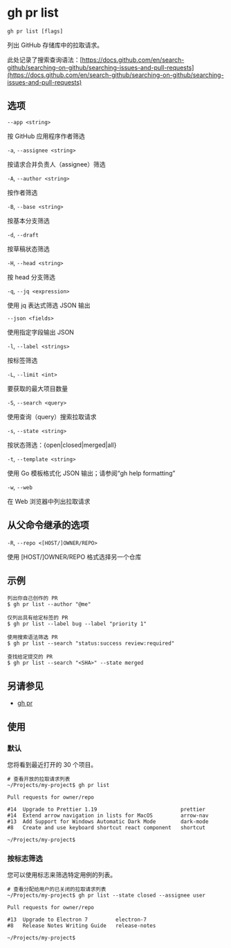 # gh pr list

```
gh pr list [flags]
```

列出 GitHub 存储库中的拉取请求。

此处记录了搜索查询语法：[https://docs.github.com/en/search-github/searching-on-github/searching-issues-and-pull-requests](https://docs.github.com/en/search-github/searching-on-github/searching-issues-and-pull-requests)

## 选项

`--app <string>`

按 GitHub 应用程序作者筛选

`-a`, `--assignee <string>`

按请求合并负责人（assignee）筛选

`-A`, `--author <string>`

按作者筛选

`-B`, `--base <string>`

按基本分支筛选

`-d`, `--draft`

按草稿状态筛选

`-H`, `--head <string>`

按 head 分支筛选

`-q`, `--jq <expression>`

使用 jq 表达式筛选 JSON 输出

`--json <fields>`

使用指定字段输出 JSON

`-l`, `--label <strings>`

按标签筛选

`-L`, `--limit <int>`

要获取的最大项目数量

`-S`, `--search <query>`

使用查询（query）搜索拉取请求

`-s`, `--state <string>`

按状态筛选：\{open|closed|merged|all\}

`-t`, `--template <string>`

使用 Go 模板格式化 JSON 输出；请参阅“gh help formatting”

`-w`, `--web`

在 Web 浏览器中列出拉取请求

## 从父命令继承的选项

`-R`, `--repo <[HOST/]OWNER/REPO>`

使用 [HOST/]OWNER/REPO 格式选择另一个仓库

## 示例

```
列出你自己创作的 PR
$ gh pr list --author "@me"

仅列出具有给定标签的 PR
$ gh pr list --label bug --label "priority 1"

使用搜索语法筛选 PR
$ gh pr list --search "status:success review:required"

查找给定提交的 PR
$ gh pr list --search "<SHA>" --state merged
```

## 另请参见

- [gh pr](/gh_pr)

## 使用

### 默认

您将看到最近打开的 30 个项目。

```
# 查看开放的拉取请求列表
~/Projects/my-project$ gh pr list

Pull requests for owner/repo

#14  Upgrade to Prettier 1.19                           prettier
#14  Extend arrow navigation in lists for MacOS         arrow-nav
#13  Add Support for Windows Automatic Dark Mode        dark-mode
#8   Create and use keyboard shortcut react component   shortcut

~/Projects/my-project$
```

### 按标志筛选

您可以使用标志来筛选特定用例的列表。

```
# 查看分配给用户的已关闭的拉取请求列表
~/Projects/my-project$ gh pr list --state closed --assignee user

Pull requests for owner/repo

#13  Upgrade to Electron 7         electron-7
#8   Release Notes Writing Guide   release-notes

~/Projects/my-project$
```